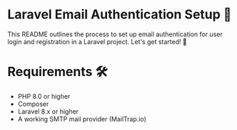 # Laravel Email Authentication Setup 📧
This README outlines the process to set up email authentication for user login and registration in a Laravel project. Let's get started! 🚀

# Requirements 🛠️
- PHP 8.0 or higher
- Composer
- Laravel 8.x or higher
- A working SMTP mail provider (MailTrap.io)
